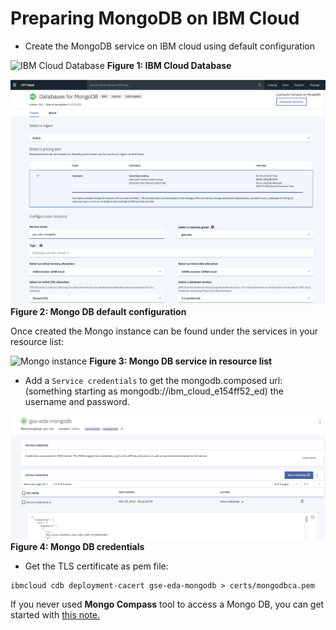 # Preparing MongoDB on IBM Cloud

* Create the MongoDB service on IBM cloud using default configuration 

![IBM Cloud Database](images/ibm-cloud-dbs.png)
**Figure 1: IBM Cloud Database**

![Mongo default configuration](images/mongo-default.png)
**Figure 2: Mongo DB default configuration**

Once created the Mongo instance can be found under the services in your resource list:

![Mongo instance](../collect/images/ibm-cloud-res-mongo.png)
**Figure 3: Mongo DB service in resource list**

* Add a `Service credentials` to get the mongodb.composed url: (something starting as mongodb://ibm_cloud_e154ff52_ed) the username and password.

![Mongo credentials](images/mongo-credentials.png)
**Figure 4: Mongo DB credentials**

* Get the TLS certificate as pem file:

```
ibmcloud cdb deployment-cacert gse-eda-mongodb > certs/mongodbca.pem
```

If you never used **Mongo Compass** tool to access a Mongo DB, you can get started with [this note.](mongodb-compass.md)
